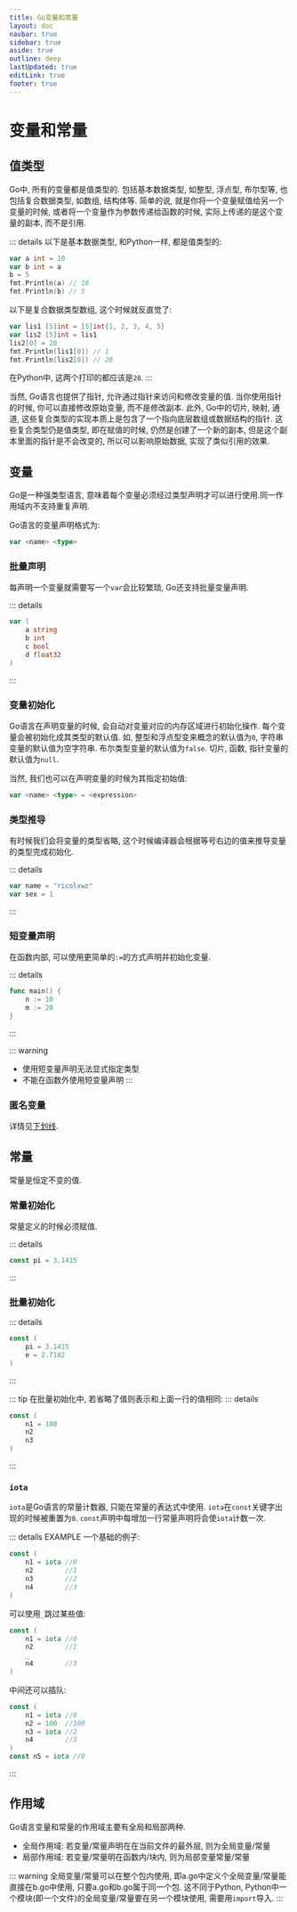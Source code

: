 ```yaml
---
title: Go变量和常量
layout: doc
navbar: true
sidebar: true
aside: true
outline: deep
lastUpdated: true
editLink: true
footer: true
---
```


# 变量和常量

## 值类型

Go中, 所有的变量都是值类型的. 包括基本数据类型, 如整型, 浮点型, 布尔型等, 也包括复合数据类型, 如数组, 结构体等. 简单的说, 就是你将一个变量赋值给另一个变量的时候, 或者将一个变量作为参数传递给函数的时候, 实际上传递的是这个变量的副本, 而不是引用.

::: details
以下是基本数据类型, 和Python一样, 都是值类型的:
```go
var a int = 10
var b int = a
b = 5
fmt.Println(a) // 10
fmt.Println(b) // 5
```
以下是复合数据类型数组, 这个时候就反直觉了:
```go
var lis1 [5]int = [5]int{1, 2, 3, 4, 5}
var lis2 [5]int = lis1
lis2[0] = 20
fmt.Println(lis1[0]) // 1
fmt.Println(lis2[0]) // 20
```
在Python中, 这两个打印的都应该是`20`.
:::

当然, Go语言也提供了指针, 允许通过指针来访问和修改变量的值. 当你使用指针的时候, 你可以直接修改原始变量, 而不是修改副本. 此外, Go中的切片, 映射, 通道, 这些复合类型的实现本质上是包含了一个指向底层数组或数据结构的指针. 这些复合类型仍是值类型, 即在赋值的时候, 仍然是创建了一个新的副本, 但是这个副本里面的指针是不会改变的, 所以可以影响原始数据, 实现了类似引用的效果.

## 变量

Go是一种强类型语言, 意味着每个变量必须经过类型声明才可以进行使用.同一作用域内不支持重复声明. 

Go语言的变量声明格式为:

```go
var <name> <type>
```

### 批量声明

每声明一个变量就需要写一个`var`会比较繁琐, Go还支持批量变量声明.

::: details
```go
var (
    a string
    b int
    c bool
    d float32
)
```
:::

### 变量初始化

Go语言在声明变量的时候, 会自动对变量对应的内存区域进行初始化操作. 每个变量会被初始化成其类型的默认值. 如, 整型和浮点型变来概念的默认值为`0`, 字符串变量的默认值为空字符串. 布尔类型变量的默认值为`false`. 切片, 函数, 指针变量的默认值为`null`.

当然, 我们也可以在声明变量的时候为其指定初始值:

```go
var <name> <type> = <expression>
```

### 类型推导

有时候我们会将变量的类型省略, 这个时候编译器会根据等号右边的值来推导变量的类型完成初始化.

::: details
```go
var name = "ricolxwz"
var sex = 1
```
:::

### 短变量声明

在函数内部, 可以使用更简单的`:=`的方式声明并初始化变量.

::: details
```go
func main() {
    n := 10
    m := 20
}
```
:::

::: warning
- 使用短变量声明无法显式指定类型
- 不能在函数外使用短变量声明
:::

### 匿名变量

详情见[下划线](/basic/underline).

## 常量

常量是恒定不变的值.

### 常量初始化

常量定义的时候必须赋值.

::: details
```go
const pi = 3.1415
```
:::

### 批量初始化

::: details
```go
const (
    pi = 3.1415
    e = 2.7182
)
```
:::

::: tip
在批量初始化中, 若省略了值则表示和上面一行的值相同:
::: details
```go
const (
    n1 = 100
    n2
    n3
)
```
:::

### `iota`

`iota`是Go语言的常量计数器, 只能在常量的表达式中使用. `iota`在`const`关键字出现的时候被重置为`0`. `const`声明中每增加一行常量声明将会使`iota`计数一次. 

::: details EXAMPLE
一个基础的例子:
```go
const (
    n1 = iota //0
    n2        //1
    n3        //2
    n4        //3
)
```
可以使用`_`跳过某些值:
```go
const (
    n1 = iota //0
    n2        //1
    _
    n4        //3
)
```
中间还可以插队:
```go
const (
    n1 = iota //0
    n2 = 100  //100
    n3 = iota //2
    n4        //3
)
const n5 = iota //0
```
:::

## 作用域

Go语言变量和常量的作用域主要有全局和局部两种. 

- 全局作用域: 若变量/常量声明在在当前文件的最外层, 则为全局变量/常量
- 局部作用域: 若变量/常量明在函数内/块内, 则为局部变量常量/常量

::: warning
全局变量/常量可以在整个包内使用, 即a.go中定义个全局变量/常量能直接在b.go中使用, 只要a.go和b.go属于同一个包. 这不同于Python, Python中一个模块(即一个文件)的全局变量/常量要在另一个模块使用, 需要用`import`导入.
:::
